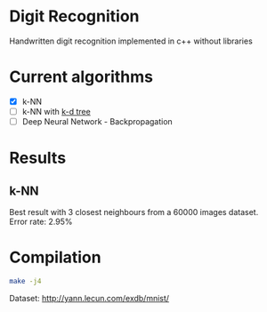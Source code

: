 # Digit Recognition
Handwritten digit recognition implemented in c++ without libraries

# Current algorithms
- [x] k-NN
- [ ] k-NN with [k-d tree](https://en.wikipedia.org/wiki/K-d_tree)
- [ ] Deep Neural Network - Backpropagation

# Results
## k-NN
Best result with 3 closest neighbours from a 60000 images dataset.  
Error rate: 2.95%

# Compilation
```bash
make -j4
```

Dataset: http://yann.lecun.com/exdb/mnist/
